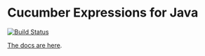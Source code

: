 # Cucumber Expressions for Java

[![Build Status](https://travis-ci.org/cucumber/cucumber-expressions-java.svg?branch=master)](https://travis-ci.org/cucumber/cucumber-expressions-java)

[The docs are here](http://docs.cucumber.io/cucumber-expressions/).
